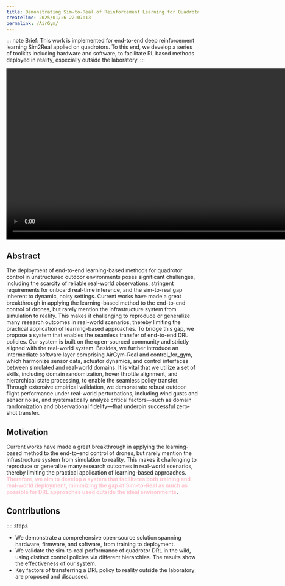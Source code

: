 ```yaml
---
title: Demonstrating Sim-to-Real of Reinforcement Learning for Quadrotor System in the Wild
createTime: 2025/01/26 22:07:13
permalink: /AirGym/
---
```


::: note Brief: This work is implemented for end-to-end deep reinforcement learning Sim2Real applied on quadrotors. To this end, we develop a series of toolkits including hardware and software, to facilitate RL based methods deployed in reality, especially outside the laboratory.
::: 

<div>
<video width="900" controls>
    <source src="https://emnavi-doc-img.oss-cn-beijing.aliyuncs.com/emnavi_video/airgym/final1.0_1.mp4" type="video/mp4" />
</video>
</div>

## **Abstract**
<div class="custom-line-height">
The deployment of end-to-end learning-based methods for quadrotor control in unstructured outdoor environments poses significant challenges, including the scarcity of reliable real-world observations, stringent requirements for onboard real-time inference, and the sim-to-real gap inherent to dynamic, noisy settings. Current works have made a great breakthrough in applying the learning-based method to the end-to-end control of drones, but rarely mention the infrastructure system from simulation to reality. This makes it challenging to reproduce or generalize many research outcomes in real-world scenarios, thereby limiting the practical application of learning-based approaches. To bridge this gap, we propose a system that enables the seamless transfer of end-to-end DRL policies. Our system is built on the open-sourced community and strictly aligned with the real-world system. Besides, we further introduce an intermediate software layer comprising AirGym-Real and control_for_gym, which harmonize sensor data, actuator dynamics, and control interfaces between simulated and real-world domains. It is vital that we utilize a set of skills, including domain randomization, hover throttle alignment, and hierarchical state processing, to enable the seamless policy transfer. Through extensive empirical validation, we demonstrate robust outdoor flight performance under real-world perturbations, including wind gusts and sensor noise, and systematically analyze critical factors—such as domain randomization and observational fidelity—that underpin successful zero-shot transfer.
</div>

## **Motivation**
<div class="custom-line-height">
Current works have made a great breakthrough in applying the learning-based method to the end-to-end control of drones, but rarely mention the infrastructure system from simulation to reality. This makes it challenging to reproduce or generalize many research outcomes in real-world scenarios, thereby limiting the practical application of learning-based approaches. <span style="color: pink; "><strong>Therefore, we aim to develop a system that facilitates both training and real-world deployment, minimizing the gap of Sim-to-Real as much as possible for DRL approaches used outside the ideal environments</strong></span>.
</div>

## **Contributions**

:::: steps

- <div class="custom-line-height"> We demonstrate a comprehensive open-source solution spanning hardware, firmware, and software, from training to deployment. </div>
- <div class="custom-line-height"> We validate the sim-to-real performance of quadrotor DRL in the wild, using distinct control policies via different hierarchies. The results show the effectiveness of our system.</div>
- <div class="custom-line-height"> Key factors of transferring a DRL policy to reality outside the laboratory are proposed and discussed. </div>